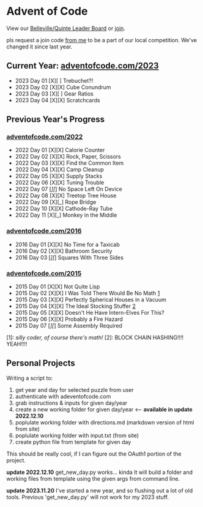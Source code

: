 # Advent of Code

View our [Belleville/Quinte Leader Board](https://adventofcode.com/2023/leaderboard/private/view/2588518) or [join](https://adventofcode.com/2023/leaderboard/private).

pls request a join code [from me](mailto:greg.denyes@gmail.com) to be a part of our local competition. We've changed it since last year.

## Current Year: [adventofcode.com/2023](https://adventofcode.com/2023)

- 2023 Day 01 [X][ ] Trebuchet?!
- 2023 Day 02 [X][X] Cube Conundrum
- 2023 Day 03 [X][ ] Gear Ratios 
- 2023 Day 04 [X][X] Scratchcards 


<!-- Notes
- [3]: my attempt at genetic algorithym.
- [4]: this one looks like tetris 
-->

## Previous Year's Progress

### [adventofcode.com/2022](https://adventofcode.com/2022)
- 2022 Day 01 [X][X] Calorie Counter
- 2022 Day 02 [X][X] Rock, Paper, Scissors
- 2022 Day 03 [X][X] Find the Common Item
- 2022 Day 04 [X][X] Camp Cleanup
- 2022 Day 05 [X][X] Supply Stacks
- 2022 Day 06 [X][X] Tuning Trouble
- 2022 Day 07 [_][_] No Space Left On Device
- 2022 Day 08 [X][X] Treetop Tree House
- 2022 Day 09 [X][_] Rope Bridge
- 2022 Day 10 [X][X] Cathode-Ray Tube
- 2022 Day 11 [X][_] Monkey in the Middle

### [adventofcode.com/2016](https://adventofcode.com/2016)

- 2016 Day 01 [X][X] No Time for a Taxicab
- 2016 Day 02 [X][X] Bathroom Security
- 2016 Day 03 [_][_] Squares With Three Sides

### [adventofcode.com/2015](https://adventofcode.com/2015)

- 2015 Day 01 [X][X] Not Quite Lisp
- 2015 Day 02 [X][X] I Was Told There Would Be No Math [1](#1)
- 2015 Day 03 [X][X] Perfectly Spherical Houses in a Vacuum
- 2015 Day 04 [X][X] The Ideal Stocking Stuffer [2](#2)
- 2015 Day 05 [X][X] Doesn't He Have Intern-Elves For This?
- 2015 Day 06 [X][X] Probably a Fire Hazard
- 2015 Day 07 [_][_] Some Assembly Required

[1]: *silly coder, of course there's math!*
[2]: BLOCK CHAIN HASHING!!!! YEAH!!!!

## Personal Projects

Writing a script to:

1. get year and day for selected puzzle from user
2. authenticate with adeventofcode.com
3. grab instructions & inputs for given day/year
4. create a new working folder for given day/year <-- **available in update 2022.12.10**
5. poplulate working folder with directions.md (markdown version of html from site)
6. poplulate working folder with input.txt (from site)
7. create python file from template for given day

This should be really cool, if I can figure out the OAuth1 portion of the project.

**update 2022.12.10**
get_new_day.py works... kinda
It will build a folder and working files from template using the given args from command line.

**update 2023.11.20**
I've started a new year, and so flushing out a lot of old tools. Previous 'get_new_day.py' will not work for my 2023 stuff.


<!-- `cmd
run it as:
get_new_day.py y=2022 d=19
`

it will print to screen the usage documentation without making any changes
**WARNING!!!**
double check your args when executing!!!
This prog will overwrite any files with the names:

     "description.md"
     "input.txt"
     "sample.txt"
     f"day_{day_str}.py" -->
